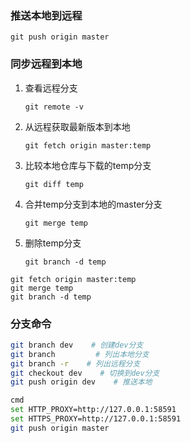 ### 推送本地到远程

```shell
git push origin master
```

### 同步远程到本地

1. 查看远程分支
   
   ```shell
   git remote -v
   ```

2. 从远程获取最新版本到本地
   
   ```shell
   git fetch origin master:temp
   ```

3. 比较本地仓库与下载的temp分支
   
   ```shell
   git diff temp
   ```

4. 合并temp分支到本地的master分支
   
   ```shell
   git merge temp
   ```

5. 删除temp分支
   
   ```shell
   git branch -d temp
   ```

```
git fetch origin master:temp
git merge temp
git branch -d temp
```

### 分支命令

```bash
git branch dev    # 创建dev分支
git branch         # 列出本地分支
git branch -r    # 列出远程分支
git checkout dev    # 切换到dev分支
git push origin dev    # 推送本地
```

```bash
cmd
set HTTP_PROXY=http://127.0.0.1:58591
set HTTPS_PROXY=http://127.0.0.1:58591
git push origin master
```
